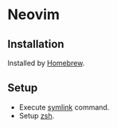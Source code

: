 # Neovim

## Installation

Installed by [Homebrew](../homebrew/README.md).

## Setup

* Execute [symlink](../script/symlink) command.
* Setup [zsh](../zsh/README.md).
